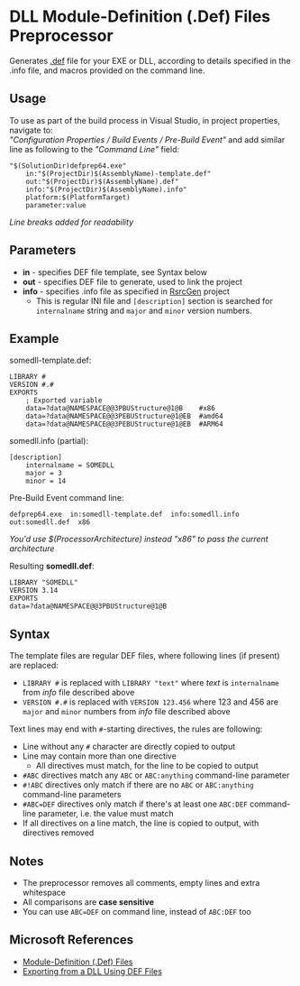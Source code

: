 # DLL Module-Definition (.Def) Files Preprocessor

Generates [.def](https://learn.microsoft.com/en-us/cpp/build/reference/module-definition-dot-def-files?view=msvc-170) file for your EXE or DLL,
according to details specified in the .info file, and macros provided on the command line.

## Usage

To use as part of the build process in Visual Studio, in project properties, navigate to:  
*"Configuration Properties / Build Events / Pre-Build Event"* and add similar line as following to the *"Command Line"* field:

    "$(SolutionDir)defprep64.exe"
        in:"$(ProjectDir)$(AssemblyName)-template.def"
        out:"$(ProjectDir)$(AssemblyName).def"
        info:"$(ProjectDir)$(AssemblyName).info"
        platform:$(PlatformTarget)
        parameter:value

*Line breaks added for readability*

## Parameters

* **in** - specifies DEF file template, see Syntax below
* **out** - specifies DEF file to generate, used to link the project
* **info** - specifies .info file as specified in [RsrcGen](https://github.com/tringi/rsrcgen) project
  * This is regular INI file and `[description]` section is searched for `internalname` string and `major` and `minor` version numbers.

## Example

somedll-template.def:

    LIBRARY #
    VERSION #.#
    EXPORTS
        ; Exported variable
        data=?data@NAMESPACE@@3PBUStructure@1@B    #x86
        data=?data@NAMESPACE@@3PEBUStructure@1@EB  #amd64
        data=?data@NAMESPACE@@3PEBUStructure@1@EB  #ARM64

somedll.info (partial):

    [description]
        internalname = SOMEDLL
        major = 3
        minor = 14

Pre-Build Event command line:

    defprep64.exe  in:somedll-template.def  info:somedll.info  out:somedll.def  x86

*You'd use $(ProcessorArchitecture) instead "x86" to pass the current architecture*

Resulting **somedll.def**:

    LIBRARY "SOMEDLL"
    VERSION 3.14
    EXPORTS
    data=?data@NAMESPACE@@3PBUStructure@1@B

## Syntax

The template files are regular DEF files, where following lines (if present) are replaced:

* `LIBRARY #` is replaced with `LIBRARY "text"` where *text* is `internalname` from *info* file described above
* `VERSION #.#` is replaced with `VERSION 123.456` where 123 and 456 are `major` and `minor` numbers from *info* file described above

Text lines may end with `#`-starting directives, the rules are following:

* Line without any `#` character are directly copied to output
* Line may contain more than one directive
  * All directives must match, for the line to be copied to output
* `#ABC` directives match any `ABC` or `ABC:anything` command-line parameter
* `#!ABC` directives only match if there are no `ABC` or `ABC:anything` command-line parameters
* `#ABC=DEF` directives only match if there's at least one `ABC:DEF` command-line parameter, i.e. the value must match
* If all directives on a line match, the line is copied to output, with directives removed

## Notes

* The preprocessor removes all comments, empty lines and extra whitespace
* All comparisons are **case sensitive**
* You can use `ABC=DEF` on command line, instead of `ABC:DEF` too

## Microsoft References

* [Module-Definition (.Def) Files](https://learn.microsoft.com/en-us/cpp/build/reference/module-definition-dot-def-files?view=msvc-170)
* [Exporting from a DLL Using DEF Files](https://learn.microsoft.com/en-us/cpp/build/exporting-from-a-dll-using-def-files?view=msvc-170)
